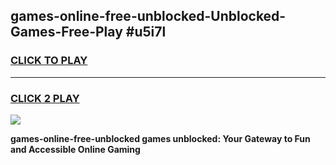 
## games-online-free-unblocked-Unblocked-Games-Free-Play #u5i7l
<h3>
<a href="https://us.freeplayer.one?title=games-online-free-unblocked&ref=9M">CLICK TO PLAY</a></h3>
<hr>

<h3>
<a href="https://us.freeplayer.one?title=games-online-free-unblocked&ref=9M">CLICK 2 PLAY</a>
  
</h3>

<a href="https://us.freeplayer.one?title=games-online-free-unblocked&ref=9M"><img src="https://clearcache.store/games.png"></a>


**games-online-free-unblocked games unblocked: Your Gateway to Fun and Accessible Online Gaming**
